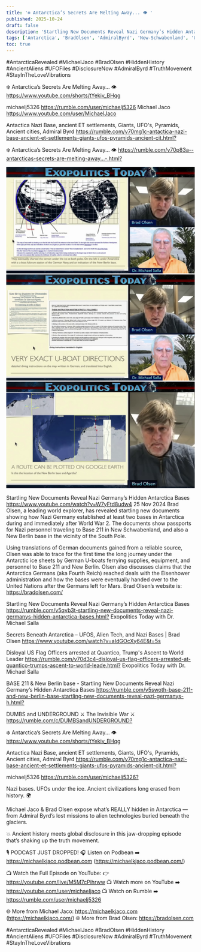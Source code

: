 ```yaml
---
title: '❄️ Antarctica’s Secrets Are Melting Away... 👁️ '
published: 2025-10-24
draft: false
description: 'Startling New Documents Reveal Nazi Germany’s Hidden Antarctica Bases'
tags: ['Antarctica', 'BradOlsen', 'AdmiralByrd', 'New-Schwabenland', 'U-boats']
toc: true
---
```


#AntarcticaRevealed #MichaelJaco #BradOlsen #HiddenHistory #AncientAliens #UFOFiles #DisclosureNow #AdmiralByrd #TruthMovement #StayInTheLoveVibrations

❄️ Antarctica’s Secrets Are Melting Away... 👁️
<https://www.youtube.com/shorts/tYekiv_BHqg>

michaelj5326 <https://rumble.com/user/michaelj5326>
Michael Jaco <https://www.youtube.com/user/MichaelJaco>

Antactica Nazi Base, ancient ET settlements, Giants, UFO's, Pyramids, Ancient cities, Admiral Byrd <https://rumble.com/v70mg1c-antactica-nazi-base-ancient-et-settlements-giants-ufos-pyramids-ancient-cit.html?>

❄️ Antarctica’s Secrets Are Melting Away... 👁️ <https://rumble.com/v70p83a--antarcticas-secrets-are-melting-away...-.html?>


![U-Boat Directions](./vlcsnap-2025-10-24-11h53m24s584.png 'They Eventually Charted the Terrain Under The Ice At Both Poles.')
![U-Boat Directions](./vlcsnap-2025-10-24-11h46m23s685.png 'Very Exact U-Boat Directions')
![U-Boat Directions](./vlcsnap-2025-10-24-11h49m27s859.png 'A Route Can Be Plotted On Google Earth')

Startling New Documents Reveal Nazi Germany’s Hidden Antarctica Bases <https://www.youtube.com/watch?v=W7yFtd8udw4>
 25 Nov 2024
Brad Olsen, a leading world explorer, has revealed startling new documents showing how Nazi Germany established at least two bases in Antarctica during and immediately after World War 2. The documents show passports for Nazi personnel traveling to Base 211 in New Schwabenland, and also a New Berlin base in the vicinity of the South Pole.

Using translations of German documents gained from a reliable source, Olsen was able to trace for the first time the long journey under the Antarctic ice sheets by German U-boats ferrying supplies, equipment, and personnel to Base 211 and New Berlin. Olsen also discusses claims that the Antarctica Germans (aka Fourth Reich) reached deals with the Eisenhower administration and how the bases were eventually handed over to the United Nations after the Germans left for Mars.
Brad Olsen’s website is: <https://bradolsen.com/>

Startling New Documents Reveal Nazi Germany’s Hidden Antarctica Bases <https://rumble.com/v5qvb3t-startling-new-documents-reveal-nazi-germanys-hidden-antarctica-bases.html?> Exopolitics Today with Dr. Michael Salla

Secrets Beneath Antarctica – UFOS, Alien Tech, and Nazi Bases | Brad Olsen <https://www.youtube.com/watch?v=aIdGOcXy64E&t=5s>

Disloyal US Flag Officers arrested at Quantico, Trump's Ascent to World Leader <https://rumble.com/v70d3c4-disloyal-us-flag-officers-arrested-at-quantico-trumps-ascent-to-world-leade.html?> Exopolitics Today with Dr. Michael Salla

BASE 211 & New Berlin base - Startling New Documents Reveal Nazi Germany’s Hidden Antarctica Bases <https://rumble.com/v5swoth-base-211-and-new-berlin-base-startling-new-documents-reveal-nazi-germanys-h.html?>

DUMBS and UNDERGROUND ⚔ The Invisible War ⚔ <https://rumble.com/c/DUMBSandUNDERGROUND?>

❄️ Antarctica’s Secrets Are Melting Away... 👁️
<https://www.youtube.com/shorts/tYekiv_BHqg>

Antactica Nazi Base, ancient ET settlements, Giants, UFO's, Pyramids, Ancient cities, Admiral Byrd
<https://rumble.com/v70mg1c-antactica-nazi-base-ancient-et-settlements-giants-ufos-pyramids-ancient-cit.html?>


michaelj5326 <https://rumble.com/user/michaelj5326?>

Nazi bases. UFOs under the ice. Ancient civilizations long erased from history. 🌍

Michael Jaco & Brad Olsen expose what’s REALLY hidden in Antarctica — from Admiral Byrd’s lost missions to alien technologies buried beneath the glaciers.

💥 Ancient history meets global disclosure in this jaw-dropping episode that’s shaking up the truth movement.

🎙️ PODCAST JUST DROPPED!
🎧 Listen on Podbean ➡️ https://michaelkjaco.podbean.com (https://michaelkjaco.podbean.com/)

📺 Watch the Full Episode on YouTube:
👉 https://youtube.com/live/M5M7cPihrww
📺 Watch more on YouTube ➡️ https://youtube.com/user/michaeljaco
📺 Watch on Rumble ➡️ https://rumble.com/user/michaelj5326

🌐 More from Michael Jaco: https://michaelkjaco.com (https://michaelkjaco.com/)
🌐 More from Brad Olsen: https://bradolsen.com

#AntarcticaRevealed #MichaelJaco #BradOlsen #HiddenHistory #AncientAliens #UFOFiles #DisclosureNow #AdmiralByrd #TruthMovement #StayInTheLoveVibrations


